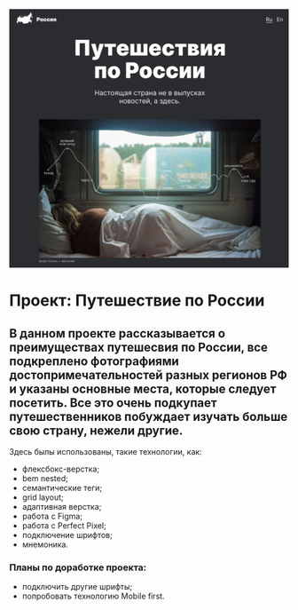 <div>
  <img src="./images/photo.png" alt="скриншот проекта">
</div>

# Проект: Путешествие по России

## В данном проекте рассказывается о преимуществах путешесвия по России, все подкреплено фотографиями достопримечательностей разных регионов РФ и указаны основные места, которые следует посетить. Все это очень подкупает путешественников побуждает изучать больше свою страну, нежели другие.

Здесь былы использованы, такие технологии, как:

* флексбокс-верстка;
* bem nested;
* семантические теги;
* grid layout;
* адаптивная верстка;
* работа с Figma;
* работа с Perfect Pixel;
* подключение шрифтов;
* мнемоника.

### Планы по доработке проекта:

- подключить другие шрифты;
- попробовать технологию Mobile first.
